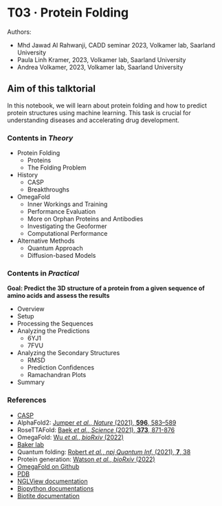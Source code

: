 # T03 · Protein Folding

Authors:
- Mhd Jawad Al Rahwanji, CADD seminar 2023, Volkamer lab, Saarland University
- Paula Linh Kramer, 2023, Volkamer lab, Saarland University
- Andrea Volkamer, 2023, Volkamer lab, Saarland University


## Aim of this talktorial

In this notebook, we will learn about protein folding and how to predict protein structures using machine learning. This task is crucial for understanding diseases and accelerating drug development.


### Contents in *Theory*

* Protein Folding
    * Proteins
    * The Folding Problem
* History
    * CASP
    * Breakthroughs
* OmegaFold
    * Inner Workings and Training
    * Performance Evaluation
    * More on Orphan Proteins and Antibodies
    * Investigating the Geoformer
    * Computational Performance
* Alternative Methods
    * Quantum Approach
    * Diffusion-based Models


### Contents in *Practical*

**Goal: Predict the 3D structure of a protein from a given sequence of amino acids and assess the results**

* Overview
* Setup
* Processing the Sequences
* Analyzing the Predictions
  * 6YJ1
  * 7FVU
* Analyzing the Secondary Structures
  * RMSD
  * Prediction Confidences
  * Ramachandran Plots
* Summary


### References

* [CASP](https://predictioncenter.org/)
* AlphaFold2: [Jumper *et al.*, <i>Nature</i> (2021), <b>596</b>, 583–589](https://doi.org/10.1038/s41586-021-03819-2)
* RoseTTAFold: [Baek *et al.*, <i>Science</i> (2021), <b>373</b>, 871-876](https://doi.org/10.1126/science.abj8754)
* OmegaFold: [Wu *et al.*, <i>bioRxiv</i> (2022)](https://doi.org/10.1101/2022.07.21.500999)
* [Baker lab](https://www.bakerlab.org/)
* Quantum folding: [Robert *et al.*, <i>npj Quantum Inf.</i> (2021), <b>7</b>, 38](https://doi.org/10.1038/s41534-021-00368-4)
* Protein generation: [Watson *et al.*, <i>bioRxiv</i> (2022)](https://doi.org/10.1101/2022.12.09.519842)
* [OmegaFold on Github](https://github.com/HeliXonProtein/OmegaFold)
* [PDB](https://www.rcsb.org/)
* [NGLView documentation](http://nglviewer.org/nglview/release/v0.5.1/)
* [Biopython documentations](https://biopython.org/wiki/Documentation)
* [Biotite documentation](https://www.biotite-python.org/)